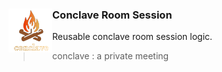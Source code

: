 <div>
    <div>
    <img align="left" src="https://raw.githubusercontent.com/piot/conclave/main/docs/images/logo.svg" width="70px" />
    </div>
    <div>
    <h3>Conclave Room Session</h3>
    <p>Reusable conclave room session logic.</p>
    </div>
</div>

> conclave : a private meeting


